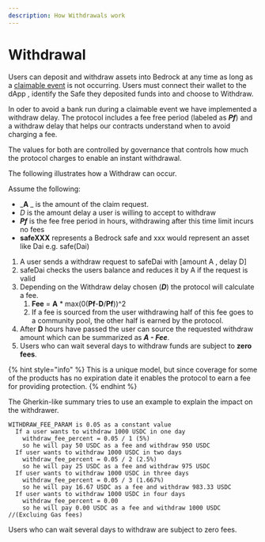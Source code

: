 ```yaml
---
description: How Withdrawals work
---
```


# Withdrawal

Users can deposit and withdraw assets into Bedrock at any time as long as a [claimable event](covered-events.md) is not   occurring. Users must connect their wallet to the dApp , identify the Safe they deposited funds into and choose to Withdraw.&#x20;

In oder to avoid a bank run during a claimable event we have implemented a withdraw delay. The protocol includes a fee free period (labeled as _**Pf**_) and a withdraw delay that helps our contracts understand when to avoid charging a fee.

The values for both are controlled by governance that controls how much the protocol charges to enable an instant withdrawal.&#x20;

The following illustrates how a Withdraw can occur.&#x20;

Assume the following:

* _**A** _ is the amount of the claim request.
* _D_ is the amount delay a user is willing to accept to withdraw
* _**Pf**_ is the fee free period in hours, withdrawing after this time limit incurs no fees &#x20;
* **safeXXX** represents a Bedrock safe and xxx would represent an asset like Dai e.g. safe(Dai)

1. A user sends a withdraw request to safeDai with \[amount A , delay D]
2. safeDai checks the users balance and reduces it by A if the request is valid
3. Depending on the Withdraw delay chosen (_**D**_) the protocol will calculate a fee.
   1. **Fee** = **A** \* max(0(**Pf**-**D**/**Pf**))^2
   2. If a fee is sourced from the user withdrawing  half of this fee goes to a community pool, the other half is earned by the protocol.&#x20;
4. After **D** hours have passed the user can source the requested withdraw amount which can be summarized as _**A - Fee**_.&#x20;
5. Users who can wait several days to withdraw funds are subject to **zero fees**.&#x20;

{% hint style="info" %}
This is a unique model, but since coverage for some of the products has no expiration date it enables the protocol to earn a fee for providing protection.&#x20;
{% endhint %}

The Gherkin-like summary tries to use an example to explain the impact on the withdrawer.&#x20;

```applescript
WITHDRAW_FEE_PARAM is 0.05 as a constant value
  If a user wants to withdraw 1000 USDC in one day
    withdraw_fee_percent = 0.05 / 1 (5%)
    so he will pay 50 USDC as a fee and withdraw 950 USDC
  If user wants to withdraw 1000 USDC in two days
    withdraw_fee_percent = 0.05 / 2 (2.5%)
    so he will pay 25 USDC as a fee and withdraw 975 USDC
  If user wants to withdraw 1000 USDC in three days
    withdraw_fee_percent = 0.05 / 3 (1.667%)
    so he will pay 16.67 USDC as a fee and withdraw 983.33 USDC
  If user wants to withdraw 1000 USDC in four days
    withdraw_fee_percent = 0.00
    so he will pay 0.00 USDC as a fee and withdraw 1000 USDC //(Excluing Gas fees)
```

Users who can wait several days to withdraw are subject to zero fees.&#x20;



